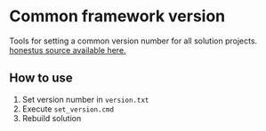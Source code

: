 # Common framework version
Tools for setting a common version number for all solution projects. [honestus source available here.](https://github.com/nefarius/honestus)

## How to use
 1. Set version number in `version.txt`
 2. Execute `set_version.cmd`
 3. Rebuild solution
